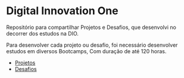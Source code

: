 # Digital Innovation One

 Repositório para compartilhar Projetos e Desafios, que desenvolvi no decorrer dos estudos na DIO.
 
 Para desenvolver cada projeto ou desafio, foi necessário desenvolver estudos em diversos Bootcamps,
 Com duração de até 120 horas.

* [Projetos](https://github.com/PFLOA/Digital-Innovation-One/tree/main/Projetos)
* [Desafios](https://github.com/PFLOA/Digital-Innovation-One/tree/main/Desafios)
